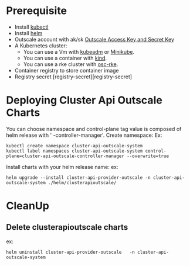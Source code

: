 
# Prerequisite 
- Install [kubectl][kubectl]
- Install [helm][helm]
- Outscale account with ak/sk [Outscale Access Key and Secret Key][Outscale Access Key and Secret Key]
- A Kubernetes cluster:
    - You can use a Vm with [kubeadm][kubeadm] or [Minikube][Minikube]. 
    - You can use a container with [kind][kind]. 
    - You can use a rke cluster with [osc-rke][osc-rke].
- Container registry to store container image
- Registry secret [registry-secret][registry-secret]

# Deploying Cluster Api Outscale Charts

You can choose namespace and control-plane tag value is composed of helm release with ' -controller-manager'.
Create namespace:
Ex:
```
kubectl create namespace cluster-api-outscale-system
kubectl label namespaces cluster-api-outscale-system control-plane=cluster-api-outscale-controller-manager --overwrite=true
```

Install charts with your helm release name:
ex:
```
helm upgrade --install cluster-api-provider-outscale -n cluster-api-outscale-system ./helm/clusterapioutscale/
```

# CleanUp

##  Delete clusterapioutscale charts
ex:
```
helm uninstall cluster-api-provider-outscale   -n cluster-api-outscale-system
```

<!-- References -->
[kubectl]: https://kubernetes.io/docs/tasks/tools/install-kubectl/
[kubeadm]: https://kubernetes.io/fr/docs/setup/production-environment/tools/kubeadm/install-kubeadm/
[Outscale Access Key and Secret Key]: https://wiki.outscale.net/display/EN/Creating+an+Access+Key
[osc-rke]: https://github.com/outscale-dev/osc-k8s-rke-cluster
[Minikube]: https://kubernetes.io/docs/tasks/tools/install-minikube/
[helm]: https://github.com/helm/helm/releases
[kind]: https://github.com/kubernetes-sigs/kind#installation-and-usage
